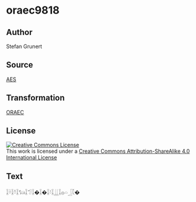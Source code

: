 # oraec9818

## Author

Stefan Grunert

## Source

[AES](https://github.com/simondschweitzer/aes)

## Transformation

[ORAEC](https://oraec.github.io/)

## License

<a rel="license" href="http://creativecommons.org/licenses/by-sa/4.0/"><img alt="Creative Commons License" style="border-width:0" src="https://i.creativecommons.org/l/by-sa/4.0/88x31.png" /></a><br />This work is licensed under a <a rel="license" href="http://creativecommons.org/licenses/by-sa/4.0/">Creative Commons Attribution-ShareAlike 4.0 International License</a>

## Text

𓆼𓏐𓆼𓏊𓆼𓃒𓆼𓅿𓆼�𓆼�𓆼𓍱𓆼𓋲𓆼𓐍𓏏𓃀𓇜�<br>
